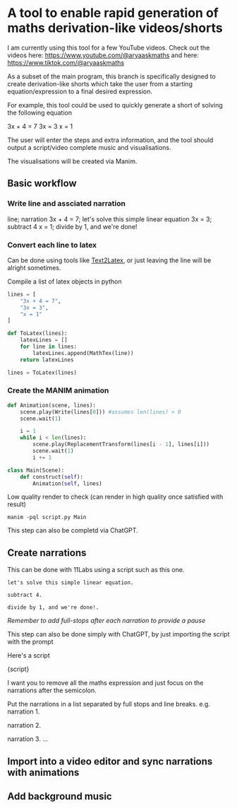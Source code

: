 # A tool to enable rapid generation of maths derivation-like videos/shorts

I am currently using this tool for a few YouTube videos. Check out the videos here: https://www.youtube.com/@aryaaskmaths and here: https://www.tiktok.com/@aryaaskmaths

As a subset of the main program, this branch is specifically designed to create derivation-like shorts which take the user from a starting equation/expression to a final desired expression.

For example, this tool could be used to quickly generate a short of solving the following equation

3x + 4 = 7
3x = 3
x = 1

The user will enter the steps and extra information, and the tool should output a script/video complete music and visualisations.

The visualisations will be created via Manim.

## Basic workflow

### Write line and assciated narration
line; narration
3x + 4 = 7; let's solve this simple linear equation
3x = 3; subtract 4
x = 1; divide by 1, and we're done!

### Convert each line to latex
Can be done using tools like [Text2Latex](https://www.text2latex.com/), or just leaving the line will be alright sometimes.

Compile a list of latex objects in python
```python
lines = [
    "3x + 4 = 7",
    "3x = 3",
    "x = 1"
]

def ToLatex(lines):
    latexLines = []
    for line in lines:
        latexLines.append(MathTex(line))
    return latexLines

lines = ToLatex(lines)
```

### Create the MANIM animation

```python
def Animation(scene, lines):
    scene.play(Write(lines[0])) #assumes len(lines) > 0
    scene.wait(1)

    i = 1
    while i < len(lines):
        scene.play(ReplacementTransform(lines[i - 1], lines[i]))
        scene.wait(1)
        i += 1

class Main(Scene):
    def construct(self):
        Animation(self, lines)
```

Low quality render to check (can render in high quality once satisfied with result)
```
manim -pql script.py Main
```

This step can also be completd via ChatGPT.

## Create narrations
This can be done with 11Labs using a script such as this one.

```
let's solve this simple linear equation.

subtract 4.

divide by 1, and we're done!.
```
*Remember to add full-stops after each narration to provide a pause*

This step can also be done simply with ChatGPT, by just importing the script with the prompt

Here's a script

{script}

I want you to remove all the maths expression and just focus on the narrations after the semicolon.

Put the narrations in a list separated by full stops and line breaks. e.g.
narration 1.

narration 2.

narration 3.
...

## Import into a video editor and sync narrations with animations

## Add background music